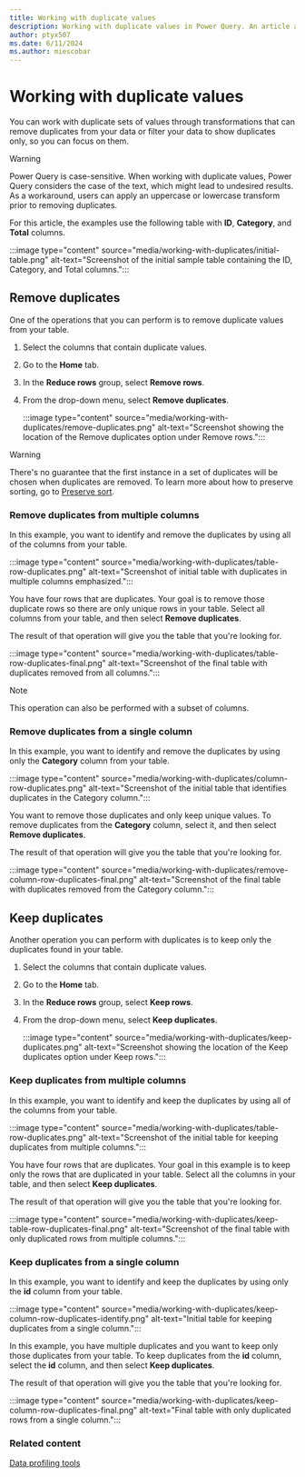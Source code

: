 ```yaml
---
title: Working with duplicate values
description: Working with duplicate values in Power Query. An article about how to remove and keep duplicates from one or multiple columns.
author: ptyx507
ms.date: 6/11/2024
ms.author: miescobar
---
```


# Working with duplicate values

You can work with duplicate sets of values through transformations that can remove duplicates from your data or filter your data to show duplicates only, so you can focus on them.

> [!WARNING]
> Power Query is case-sensitive. When working with duplicate values, Power Query considers the case of the text, which might lead to undesired results. As a workaround, users can apply an uppercase or lowercase transform prior to removing duplicates.

For this article, the examples use the following table with **ID**, **Category**, and **Total** columns.

:::image type="content" source="media/working-with-duplicates/initial-table.png" alt-text="Screenshot of the initial sample table containing the ID, Category, and Total columns.":::

## Remove duplicates

One of the operations that you can perform is to remove duplicate values from your table.

1. Select the columns that contain duplicate values.
2. Go to the **Home** tab.
3. In the **Reduce rows** group, select **Remove rows**.
4. From the drop-down menu, select **Remove duplicates**.

   :::image type="content" source="media/working-with-duplicates/remove-duplicates.png" alt-text="Screenshot showing the location of the Remove duplicates option under Remove rows.":::

> [!WARNING]
> There's no guarantee that the first instance in a set of duplicates will be chosen when duplicates are removed. To learn more about how to preserve sorting, go to [Preserve sort](CommonIssues.md#preserving-sort).

### Remove duplicates from multiple columns

In this example, you want to identify and remove the duplicates by using all of the columns from your table.

:::image type="content" source="media/working-with-duplicates/table-row-duplicates.png" alt-text="Screenshot of initial table with duplicates in multiple columns emphasized.":::

You have four rows that are duplicates. Your goal is to remove those duplicate rows so there are only unique rows in your table. Select all columns from your table, and then select **Remove duplicates**.

The result of that operation will give you the table that you're looking for.

:::image type="content" source="media/working-with-duplicates/table-row-duplicates-final.png" alt-text="Screenshot of the final table with duplicates removed from all columns.":::

> [!NOTE]
>This operation can also be performed with a subset of columns.

### Remove duplicates from a single column

In this example, you want to identify and remove the duplicates by using only the **Category** column from your table.

:::image type="content" source="media/working-with-duplicates/column-row-duplicates.png" alt-text="Screenshot of the initial table that identifies duplicates in the Category column.":::

You want to remove those duplicates and only keep unique values. To remove duplicates from the **Category** column, select it, and then select **Remove duplicates**.

The result of that operation will give you the table that you're looking for.

:::image type="content" source="media/working-with-duplicates/remove-column-row-duplicates-final.png" alt-text="Screenshot of the final table with duplicates removed from the Category column.":::

## Keep duplicates

Another operation you can perform with duplicates is to keep only the duplicates found in your table.

1. Select the columns that contain duplicate values.
2. Go to the **Home** tab.
3. In the **Reduce rows** group, select **Keep rows**.
4. From the drop-down menu, select **Keep duplicates**.

   :::image type="content" source="media/working-with-duplicates/keep-duplicates.png" alt-text="Screenshot showing the location of the Keep duplicates option under Keep rows.":::

### Keep duplicates from multiple columns

In this example, you want to identify and keep the duplicates by using all of the columns from your table.

:::image type="content" source="media/working-with-duplicates/table-row-duplicates.png" alt-text="Screenshot of the initial table for keeping duplicates from multiple columns.":::

You have four rows that are duplicates. Your goal in this example is to keep only the rows that are duplicated in your table. Select all the columns in your table, and then select **Keep duplicates**.

The result of that operation will give you the table that you're looking for.

:::image type="content" source="media/working-with-duplicates/keep-table-row-duplicates-final.png" alt-text="Screenshot of the final table with only duplicated rows from multiple columns.":::

### Keep duplicates from a single column

In this example, you want to identify and keep the duplicates by using only the **id** column from your table.

:::image type="content" source="media/working-with-duplicates/keep-column-row-duplicates-identify.png" alt-text="Initial table for keeping duplicates from a single column.":::

In this example, you have multiple duplicates and you want to keep only those duplicates from your table. To keep duplicates from the **id** column, select the **id** column, and then select **Keep duplicates**.

The result of that operation will give you the table that you're looking for.

:::image type="content" source="media/working-with-duplicates/keep-column-row-duplicates-final.png" alt-text="Final table with only duplicated rows from a single column.":::

### Related content

[Data profiling tools](data-profiling-tools.md)
